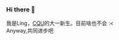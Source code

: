 ### Hi there 👋
  我是Ling，[CQU](https://www.cqu.edu.cn/)的大一新生。目前啥也不会 :<
  <br> Anyway,共同进步吧
<!--
**LingLingcj/LingLingcj** is a ✨ _special_ ✨ repository because its `README.md` (this file) appears on your GitHub profile.

Here are some ideas to get you started:

- 🔭 I’m currently working on CQU（2023-2027）
- 🌱 I’m currently learning BME (just want, I haven't choose my major)
- 👯 I’m looking to collaborate on ...
- 🤔 I’m looking for help with ...
- 💬 Ask me about ...
- 📫 How to reach me: ...
- 😄 Pronouns: ...
- ⚡ Fun fact: ...
-->
